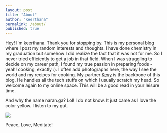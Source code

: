 ```yaml
---
layout: post
title: "About"
author: "Keerthana"
permalink: /about/
published: true
---
```


Hey! I'm keerthana. Thank you for stopping by. This is my personal blog where I post my random interests and thoughts. I have done chemistry in my graduation but somehow I did realize the fact that it was not for me. So I never tried efficiently to get a job in that field. When I was struggling to decide on my career path, I found my true passion in preparing foods - yeah! cooking, exactly :). I often add photographs here, the way I see the world and my recipes for cooking. My partner [Kevy](https://gnulinuxmate.com) is the backbone of this blog. He handles all the tech stuffs on which I usually scratch my head. So welcome again to my online space. This will be a good read in your leisure time.

And why the name naran.ga?
Lol! I do not know. It just came as I love the color yellow. I listen to my gut.

<kbd> <img src="https://raw.githubusercontent.com/kevy-vinu/naran.ga/8619d781168b33fc3a21e9a1ffe4f48d3d36a329/assets/me.jpeg"/> </kbd>

Peace, Love, Meditate!
